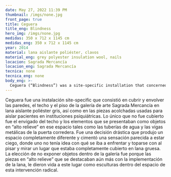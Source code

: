 ```yaml
---
date: May 27, 2022 11:39 PM
thumbnail: /imgs/none.jpg
front_page: true
title: Ceguera
title_eng: Blindness
hero_img: /imgs/none.jpg
medidas: 350 x 712 x 1145 cm
medidas_eng: 350 x 712 x 1145 cm
year: 2014
material: lana aislante poliéster, clavos
material_eng: grey polyester insulation wool, nails
locacion: Sagrada Mercancía
locacion_eng: Sagrada Mercancía
tecnica: none
tecnica_eng: none
body_eng: >-
  Ceguera (“Blindness”) was a site-specific installation that concerned wrapping and covering the walls, the ceiling and the floor of the Chilean gallery Sagrada Mercancía in grey polyester insulation wool as in the cushioned rooms used to isolate patients in psychiatric institutions.  The only things that were not covered were the wooden beams on the ceiling and the elements that stood as “high relief” objects in that space such as the water pipes and the metal beams of the sliding door.  It was a drastic decision that produced a whole new space and constructed a similar feeling as of being blind, where you had no idea what you were going to encounter and come across as you stepped on a floor and looked at a place that was completely covered with thick wool.  The viewer couldn’t see through the walls and the ceiling either.  The choice of not displaying any object within the space was because the “high relief” pieces were “brought to life” as “sculptures” within the space of this radical intervention.
---
```

Ceguera fue una instalación site-specific que consistió en cubrir y envolver las paredes, el techo y el piso de la galería de arte Sagrada Mercancía en lana aislante poliéster gris, así como en las piezas acolchadas usadas para aislar pacientes en instituciones psiquiátricas.  Lo único que no fue cubierto fue el envigado del techo y los elementos que se presentaban como objetos en “alto relieve” en ese espacio tales como las tuberías de agua y las vigas metálicas de la puerta corredera.  Fue una decisión drástica que produjo un espacio completamente diferente y cimentó una sensación parecida a estar ciego, donde uno no tenía idea con qué se iba a enfrentar y toparse con al pisar y mirar un lugar que estaba completamente cubierto en lana gruesa.  La elección de no exponer objetos dentro de la galería fue porque las piezas en “alto relieve” que se destacaban aún más  con la implementación de la lana, le dieron vida a este lugar como esculturas dentro del espacio de esta intervención radical.